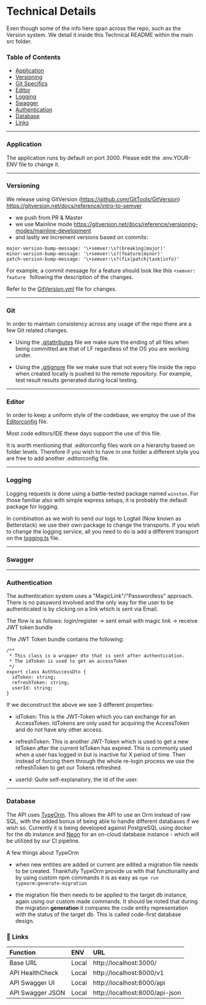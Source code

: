 # Technical Details

Even though some of the info here span across the repo, such as the Version system. We detail it inside this Technical
README within the main src folder.

### Table of Contents

- [Application](#application)
- [Versioning](#versioning)
- [Git Specifics](#git)
- [Editor](#editor)
- [Logging](#logging)
- [Swagger](#swagger)
- [Authentication](#authentication)
- [Database](#database)
- [Links](#🔗-links)

---

### Application

The application runs by default on port 3000. Please edit the .env.YOUR-ENV file to change it.

---

### Versioning

We release using GitVersion (https://github.com/GitTools/GitVersion)
https://gitversion.net/docs/reference/intro-to-semver

- we push from PR & Master
- we use Mainline mode https://gitversion.net/docs/reference/versioning-modes/mainline-development
- and lastly we increment versions based on commits:

```
major-version-bump-message: '\+semver:\s?(breaking|major)'
minor-version-bump-message: '\+semver:\s?(feature|minor)'
patch-version-bump-message: '\+semver:\s?(fix|patch|task|info)'
```

For example, a commit message for a feature should look like this `+semver: feature ` following the description of the
changes.

Refer to the [GitVersion.yml](../GitVersion.yml) file for changes.

---

### Git

In order to maintain consistency across any usage of the repo there are a few Git related changes.

- Using the [.gitattributes](../.gitattributes) file we make sure the ending of all files when being committed are that
  of LF regardless of the OS you are working under.

- Using the [.gitignore](../.gitignore) file we make sure that not every file inside the repo when created locally is
  pushed to the remote repository. For example, test result results generated during local testing.

---

### Editor

In order to keep a uniform style of the codebase, we employ the use of the [Editorconfig](../.editorconfig) file.

Most code editors/IDE these days support the use of this file.

It is worth mentioning that .editorconfig files work on a hierarchy based on folder levels. Therefore if you wish to
have in one folder a different style you are free to add another .editorconfig file.

---

### Logging

Logging requests is done using a battle-tested package named `winston`. For those familiar also with simple express
setups, it is probably the default package for logging.

In combination as we wish to send our logs to Logtail (Now known as Betterstack) we use their own package to change the
transports. If you wish to change the logging service, all you need to do is add a different transport on the
[logging.ts](/core/src/logging.ts) file.

---

### Swagger

---

### Authentication

The authentication system uses a "MagicLink"/"Passwordless" approach. There is no password involved and the only way for
the user to be authenticated is by clicking on a link which is sent via Email.

The flow is as follows: login/register -> sent email with magic link -> receive JWT token bundle

The JWT Token bundle contains the following:

```
/**
 * This class is a wrapper dto that is sent after authentication.
 * The idToken is used to get an accessToken
 */
export class AuthSuccessDto {
  idToken: string;
  refreshToken: string;
  userId: string;
}
```

If we deconstruct the above we see 3 different properties:

- idToken: This is the JWT-Token which you can exchange for an AccessToken. IdTokens are only used for acquiring the
  AccessToken and do not have any other access.

- refreshToken: This is another JWT-Token which is used to get a new IdToken after the current IdToken has expired. This
  is commonly used when a user has logged in but is inactive for X period of time. Then instead of forcing them through
  the whole re-login process we use the refreshToken to get our Tokens refreshed.

- userId: Quite self-explanatory, the Id of the user.

---

### Database

The API uses [TypeOrm](https://typeorm.io/). This allows the API to use an Orm instead of raw SQL, with the added bonus
of being able to handle different databases if we wish so. Currently it is being developed against PostgreSQL using
docker for the db instance and [Neon](https://neon.tech) for an on-cloud database instance - which will be utilized by
our CI pipeline.

A few things about TypeOrm

- when new entities are added or current are edited a migration file needs to be created. Thankfully TypeOrm provide us
  with that functionality and by using custom npm commands it is as easy as `npm run typeorm:generate-migration`

- the migration file then needs to be applied to the target db instance, again using our custom made commands. It should
  be noted that during the migration **generation** it compares the code entity representation with the status of the
  target db. This is called code-first database design.

### 🔗 Links

| Function         | ENV   | URL                            |
| :--------------- | :---- | :----------------------------- |
| Base URL         | Local | http://localhost:3000/         |
| API HealthCheck  | Local | http://localhost:8000/v1       |
| API Swagger UI   | Local | http://localhost:8000/api      |
| API Swagger JSON | Local | http://localhost:8000/api-json |

<br/>
